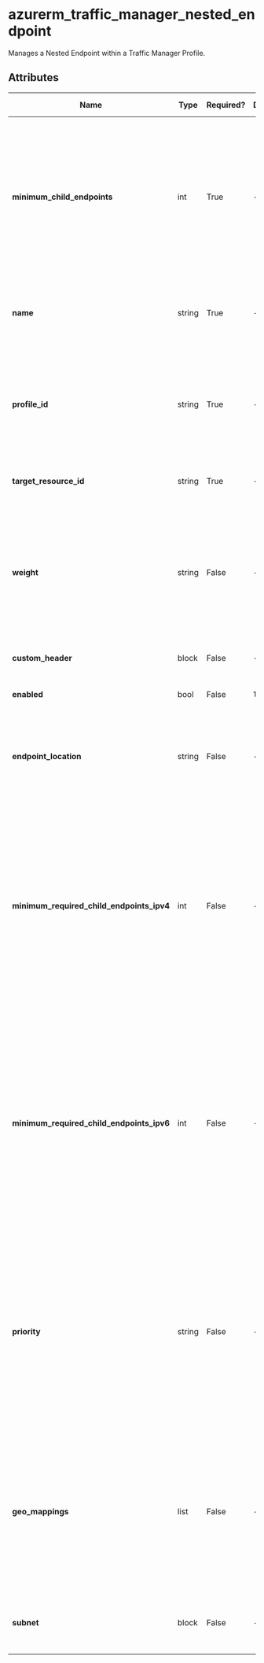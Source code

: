 # azurerm_traffic_manager_nested_endpoint

Manages a Nested Endpoint within a Traffic Manager Profile.

## Attributes

| Name | Type | Required? | Default  | possible values | Description |
| ---- | ---- | --------- | -------- | ----------- | ----------- |
| **minimum_child_endpoints** | int | True | -  |  -  | This argument specifies the minimum number of endpoints that must be ‘online’ in the child profile in order for the parent profile to direct traffic to any of the endpoints in that child profile. This value must be larger than `0`. | 
| **name** | string | True | -  |  -  | The name of the External Endpoint. Changing this forces a new resource to be created. | 
| **profile_id** | string | True | -  |  -  | The ID of the Traffic Manager Profile that this External Endpoint should be created within. Changing this forces a new resource to be created. | 
| **target_resource_id** | string | True | -  |  -  | The resource id of an Azure resource to target. | 
| **weight** | string | False | -  |  `1`, `1000`  | Specifies how much traffic should be distributed to this endpoint, this must be specified for Profiles using the Weighted traffic routing method. Valid values are between `1` and `1000`. | 
| **custom_header** | block | False | -  |  -  | One or more `custom_header` blocks. | 
| **enabled** | bool | False | `True`  |  -  | Is the endpoint enabled? Defaults to `true`. | 
| **endpoint_location** | string | False | -  |  -  | Specifies the Azure location of the Endpoint, this must be specified for Profiles using the `Performance` routing method. | 
| **minimum_required_child_endpoints_ipv4** | int | False | -  |  -  | This argument specifies the minimum number of IPv4 (DNS record type A) endpoints that must be ‘online’ in the child profile in order for the parent profile to direct traffic to any of the endpoints in that child profile. This argument only applies to Endpoints of type `nestedEndpoints` and | 
| **minimum_required_child_endpoints_ipv6** | int | False | -  |  -  | This argument specifies the minimum number of IPv6 (DNS record type AAAA) endpoints that must be ‘online’ in the child profile in order for the parent profile to direct traffic to any of the endpoints in that child profile. This argument only applies to Endpoints of type `nestedEndpoints` and | 
| **priority** | string | False | -  |  -  | Specifies the priority of this Endpoint, this must be specified for Profiles using the `Priority` traffic routing method. Supports values between 1 and 1000, with no Endpoints sharing the same value. If omitted the value will be computed in order of creation. | 
| **geo_mappings** | list | False | -  |  -  | A list of Geographic Regions used to distribute traffic, such as `WORLD`, `UK` or `DE`. The same location can't be specified in two endpoints. [See the Geographic Hierarchies documentation for more information](https://docs.microsoft.com/rest/api/trafficmanager/geographichierarchies/getdefault). | 
| **subnet** | block | False | -  |  -  | One or more `subnet` blocks. Changing this forces a new resource to be created. | 

